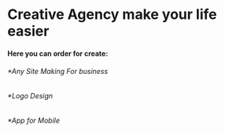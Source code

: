<h1>Creative Agency make your life easier</h1>
<h4>Here you can order for create:</h4>
<h6>*Any Site Making For business</h6>
<h6>*Logo Design</h6>
<h6>*App for Mobile</h6>

